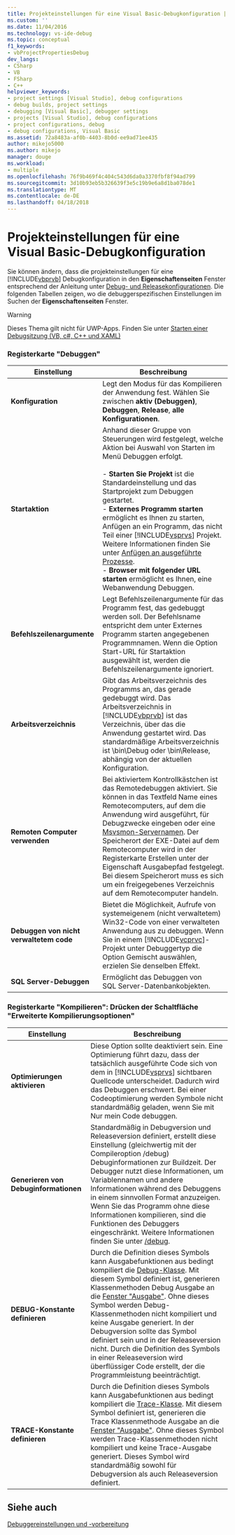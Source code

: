 ```yaml
---
title: Projekteinstellungen für eine Visual Basic-Debugkonfiguration | Microsoft Docs
ms.custom: ''
ms.date: 11/04/2016
ms.technology: vs-ide-debug
ms.topic: conceptual
f1_keywords:
- vbProjectPropertiesDebug
dev_langs:
- CSharp
- VB
- FSharp
- C++
helpviewer_keywords:
- project settings [Visual Studio], debug configurations
- debug builds, project settings
- debugging [Visual Basic], debugger settings
- projects [Visual Studio], debug configurations
- project configurations, debug
- debug configurations, Visual Basic
ms.assetid: 72a8483a-af0b-4403-8b0d-ee9ad71ee435
author: mikejo5000
ms.author: mikejo
manager: douge
ms.workload:
- multiple
ms.openlocfilehash: 76f9b469f4c404c543d6da0a3370fbf8f94ad799
ms.sourcegitcommit: 3d10b93eb5b326639f3e5c19b9e6a8d1ba078de1
ms.translationtype: MT
ms.contentlocale: de-DE
ms.lasthandoff: 04/18/2018
---
```

# <a name="project-settings-for-a-visual-basic-debug-configuration"></a>Projekteinstellungen für eine Visual Basic-Debugkonfiguration
Sie können ändern, dass die projekteinstellungen für eine [!INCLUDE[vbprvb](../code-quality/includes/vbprvb_md.md)] Debugkonfiguration in den **Eigenschaftenseiten** Fenster entsprechend der Anleitung unter [Debug- und Releasekonfigurationen](../debugger/how-to-set-debug-and-release-configurations.md). Die folgenden Tabellen zeigen, wo die debuggerspezifischen Einstellungen im Suchen der **Eigenschaftenseiten** Fenster.  
  
> [!WARNING]
>  Dieses Thema gilt nicht für UWP-Apps. Finden Sie unter [Starten einer Debugsitzung (VB, c#, C++ und XAML)](../debugger/start-a-debugging-session-for-a-store-app-in-visual-studio-vb-csharp-cpp-and-xaml.md)  
  
### <a name="debug-tab"></a>Registerkarte "Debuggen"  
  
|Einstellung|Beschreibung|  
|-------------|-----------------|  
|**Konfiguration**|Legt den Modus für das Kompilieren der Anwendung fest. Wählen Sie zwischen **aktiv (Debuggen)**, **Debuggen**, **Release**, **alle Konfigurationen**.|  
|**Startaktion**|Anhand dieser Gruppe von Steuerungen wird festgelegt, welche Aktion bei Auswahl von Starten im Menü Debuggen erfolgt.<br /><br /> -   **Starten Sie Projekt** ist die Standardeinstellung und das Startprojekt zum Debuggen gestartet. <br />-   **Externes Programm starten** ermöglicht es Ihnen zu starten, Anfügen an ein Programm, das nicht Teil einer [!INCLUDE[vsprvs](../code-quality/includes/vsprvs_md.md)] Projekt. Weitere Informationen finden Sie unter [Anfügen an ausgeführte Prozesse](../debugger/attach-to-running-processes-with-the-visual-studio-debugger.md).<br />-   **Browser mit folgender URL starten** ermöglicht es Ihnen, eine Webanwendung Debuggen.|  
|**Befehlszeilenargumente**|Legt Befehlszeilenargumente für das Programm fest, das gedebuggt werden soll. Der Befehlsname entspricht dem unter Externes Programm starten angegebenen Programmnamen. Wenn die Option Start-URL für Startaktion ausgewählt ist, werden die Befehlszeilenargumente ignoriert.|  
|**Arbeitsverzeichnis**|Gibt das Arbeitsverzeichnis des Programms an, das gerade gedebuggt wird. Das Arbeitsverzeichnis in [!INCLUDE[vbprvb](../code-quality/includes/vbprvb_md.md)] ist das Verzeichnis, über das die Anwendung gestartet wird. Das standardmäßige Arbeitsverzeichnis ist \bin\Debug oder \bin\Release, abhängig von der aktuellen Konfiguration.|  
|**Remoten Computer verwenden**|Bei aktiviertem Kontrollkästchen ist das Remotedebuggen aktiviert. Sie können in das Textfeld Name eines Remotecomputers, auf dem die Anwendung wird ausgeführt, für Debugzwecke eingeben oder eine [Msvsmon-Servernamen](../debugger/remote-debugging.md). Der Speicherort der EXE-Datei auf dem Remotecomputer wird in der Registerkarte Erstellen unter der Eigenschaft Ausgabepfad festgelegt. Bei diesem Speicherort muss es sich um ein freigegebenes Verzeichnis auf dem Remotecomputer handeln.|  
|**Debuggen von nicht verwaltetem code**|Bietet die Möglichkeit, Aufrufe von systemeigenem (nicht verwaltetem) Win32-Code von einer verwalteten Anwendung aus zu debuggen. Wenn Sie in einem [!INCLUDE[vcprvc](../code-quality/includes/vcprvc_md.md)]-Projekt unter Debuggertyp die Option Gemischt auswählen, erzielen Sie denselben Effekt.|  
|**SQL Server-Debuggen**|Ermöglicht das Debuggen von SQL Server-Datenbankobjekten.|  
  
### <a name="compile-tab-press-advanced-compile-options-button"></a>Registerkarte "Kompilieren": Drücken der Schaltfläche "Erweiterte Kompilierungsoptionen"  
  
|Einstellung|Beschreibung|  
|-------------|-----------------|  
|**Optimierungen aktivieren**|Diese Option sollte deaktiviert sein. Eine Optimierung führt dazu, dass der tatsächlich ausgeführte Code sich von dem in [!INCLUDE[vsprvs](../code-quality/includes/vsprvs_md.md)] sichtbaren Quellcode unterscheidet. Dadurch wird das Debuggen erschwert. Bei einer Codeoptimierung werden Symbole nicht standardmäßig geladen, wenn Sie mit Nur mein Code debuggen.|  
|**Generieren von Debuginformationen**|Standardmäßig in Debugversion und Releaseversion definiert, erstellt diese Einstellung (gleichwertig mit der Compileroption /debug) Debuginformationen zur Buildzeit. Der Debugger nutzt diese Informationen, um Variablennamen und andere Informationen während des Debuggens in einem sinnvollen Format anzuzeigen. Wenn Sie das Programm ohne diese Informationen kompilieren, sind die Funktionen des Debuggers eingeschränkt. Weitere Informationen finden Sie unter [/debug](/dotnet/visual-basic/reference/command-line-compiler/debug).|  
|**DEBUG-Konstante definieren**|Durch die Definition dieses Symbols kann Ausgabefunktionen aus bedingt kompiliert die [Debug-Klasse](/dotnet/api/system.diagnostics.debug). Mit diesem Symbol definiert ist, generieren Klassenmethoden Debug Ausgabe an die [Fenster "Ausgabe"](../ide/reference/output-window.md). Ohne dieses Symbol werden Debug-Klassenmethoden nicht kompiliert und keine Ausgabe generiert. In der Debugversion sollte das Symbol definiert sein und in der Releaseversion nicht. Durch die Definition des Symbols in einer Releaseversion wird überflüssiger Code erstellt, der die Programmleistung beeinträchtigt.|  
|**TRACE-Konstante definieren**|Durch die Definition dieses Symbols kann Ausgabefunktionen aus bedingt kompiliert die [Trace-Klasse](/dotnet/api/system.diagnostics.trace.aspx). Mit diesem Symbol definiert ist, generieren die Trace Klassenmethode Ausgabe an die [Fenster "Ausgabe"](../ide/reference/output-window.md). Ohne dieses Symbol werden Trace-Klassenmethoden nicht kompiliert und keine Trace-Ausgabe generiert. Dieses Symbol wird standardmäßig sowohl für Debugversion als auch Releaseversion definiert.|  
  
## <a name="see-also"></a>Siehe auch  
 [Debuggereinstellungen und -vorbereitung](../debugger/debugger-settings-and-preparation.md)